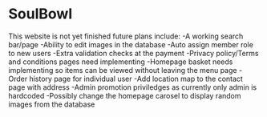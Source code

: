 # SoulBowl

This website is not yet finished future plans include:
-A working search bar/page
-Ability to edit images in the database
-Auto assign member role to new users 
-Extra validation checks at the payment 
-Privacy policy/Terms and conditions pages need implementing 
-Homepage basket needs implementing so items can be viewed without leaving the menu page
-Order history page for individual user 
-Add location map to the contact page with address 
-Admin promotion priviledges as currently only admin is hardcoded
-Possibly change the homepage carosel to display random images from the database
